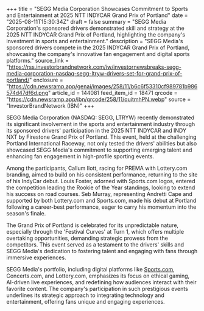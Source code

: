 +++
title = "SEGG Media Corporation Showcases Commitment to Sports and Entertainment at 2025 NTT INDYCAR Grand Prix of Portland"
date = "2025-08-11T15:30:34Z"
draft = false
summary = "SEGG Media Corporation's sponsored drivers demonstrated skill and strategy at the 2025 NTT INDYCAR Grand Prix of Portland, highlighting the company's investment in sports and entertainment."
description = "SEGG Media's sponsored drivers compete in the 2025 INDYCAR Grand Prix of Portland, showcasing the company's innovative fan engagement and digital sports platforms."
source_link = "https://rss.investorbrandnetwork.com/iw/investornewsbreaks-segg-media-corporation-nasdaq-segg-ltryw-drivers-set-for-grand-prix-of-portland/"
enclosure = "https://cdn.newsramp.app/genai/images/258/11/b6c6f53310cf989781b986574d47df6d.png"
article_id = 144081
feed_item_id = 18471
qrcode = "https://cdn.newsramp.app/ibn/qrcode/258/11/quitmhPN.webp"
source = "InvestorBrandNetwork (IBN)"
+++

<p>SEGG Media Corporation (NASDAQ: SEGG, LTRYW) recently demonstrated its significant involvement in the sports and entertainment industry through its sponsored drivers' participation in the 2025 NTT INDYCAR and INDY NXT by Firestone Grand Prix of Portland. This event, held at the challenging Portland International Raceway, not only tested the drivers' abilities but also showcased SEGG Media's commitment to supporting emerging talent and enhancing fan engagement in high-profile sporting events.</p><p>Among the participants, Callum Ilott, racing for PREMA with Lottery.com branding, aimed to build on his consistent performance, returning to the site of his IndyCar debut. Louis Foster, adorned with Sports.com logos, entered the competition leading the Rookie of the Year standings, looking to extend his success on road courses. Seb Murray, representing Andretti Cape and supported by both Lottery.com and Sports.com, made his debut at Portland following a career-best performance, eager to carry his momentum into the season's finale.</p><p>The Grand Prix of Portland is celebrated for its unpredictable nature, especially through the 'Festival Curves' at Turn 1, which offers multiple overtaking opportunities, demanding strategic prowess from the competitors. This event served as a testament to the drivers' skills and SEGG Media's dedication to fostering talent and engaging with fans through immersive experiences.</p><p>SEGG Media's portfolio, including digital platforms like <a href='https://ibn.fm/SEGG' rel='nofollow' target='_blank'>Sports.com</a>, Concerts.com, and Lottery.com, emphasizes its focus on ethical gaming, AI-driven live experiences, and redefining how audiences interact with their favorite content. The company's participation in such prestigious events underlines its strategic approach to integrating technology and entertainment, offering fans unique and engaging experiences.</p>
